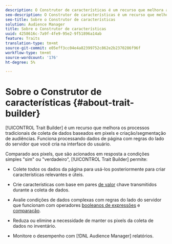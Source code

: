 ```yaml
---
description: O Construtor de características é um recurso que melhora a coleta de dados baseada em pixels e os processos de criação/segmentação de audiências. Funciona processando dados de página com regras do lado do servidor que você cria na interface do usuário.
seo-description: O Construtor de características é um recurso que melhora a coleta de dados baseada em pixels e os processos de criação/segmentação de audiências. Funciona processando dados de página com regras do lado do servidor que você cria na interface do usuário.
seo-title: Sobre o Construtor de características
solution: Audience Manager
title: Sobre o Construtor de características
uuid: 4258616c-7a9f-4fe9-95e2-9f51896a14ab
feature: Traits
translation-type: tm+mt
source-git-commit: e05eff3cc04e4a82399752c862e2b2370286f96f
workflow-type: tm+mt
source-wordcount: '176'
ht-degree: 5%

---
```



# Sobre o Construtor de características {#about-trait-builder}

[!UICONTROL Trait Builder] é um recurso que melhora os processos tradicionais de coleta de dados baseados em pixels e criação/segmentação de audiências. Funciona processando dados de página com regras do lado do servidor que você cria na interface do usuário.

<!-- c_tb_about.xml -->

Comparado aos pixels, que são acionados em resposta a condições simples &quot;sim&quot; ou &quot;verdadeiro&quot;, [!UICONTROL Trait Builder] permite:

* Colete *todos* os dados da página para usá-los posteriormente para criar características relevantes e úteis.
* Crie características com base em pares [de valor](../../reference/key-value-pairs-explained.md) chave transmitidos durante a coleta de dados.
* Avalie condições de dados complexas com regras do lado do servidor que funcionam com operadores [booleanos de expressões](../../reference/boolean-expressions-tsb.md) e [comparação](../../features/traits/trait-comparison-operators.md).

* Reduza ou elimine a necessidade de manter os pixels da coleta de dados no inventário.
* Monitore o desempenho com [!DNL Audience Manager] relatórios.